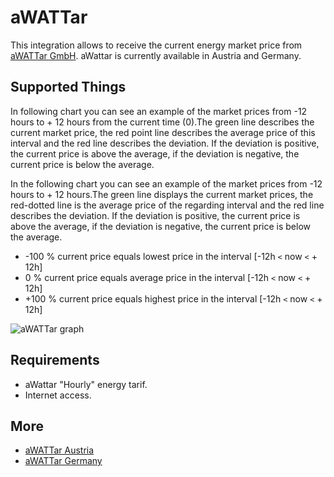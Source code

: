 # aWATTar

This integration allows to receive the current energy market price from [aWATTar GmbH](https://www.awattar.com/). aWattar is currently available in Austria and Germany.

## Supported Things

In following chart you can see an example of the market prices from -12 hours to + 12 hours from the current
time (0).The green line describes the current market price, the red point line describes the average
price of this interval and the red line describes the deviation. If the deviation is positive, the current
price is above the average, if the deviation is negative, the current price is below the average.

In the following chart you can see an example of the market prices from -12 hours to + 12 hours.The green line displays the current market prices, the red-dotted line is the average price of the regarding interval and the red line describes the deviation. If the deviation is positive, the current price is above the average, if the deviation is negative, the current price is below the average.

* -100 % current price equals lowest price in the interval [-12h `<` now `<` + 12h]
* 0 %    current price equals average price in the interval  [-12h `<` now `<` + 12h]
* +100 % current price equals highest price in the interval [-12h `<` now `<` + 12h]

![aWATTar graph](https://raw.githubusercontent.com/guh/nymea-plugins/master/awattar/docs/images/awattar-graph.png "aWATTar graph")
 
## Requirements

* aWattar "Hourly" energy tarif.
* Internet access. 

## More

* [aWATTar Austria](https://www.awattar.com)
* [aWATTar Germany](https://www.awattar.de)
